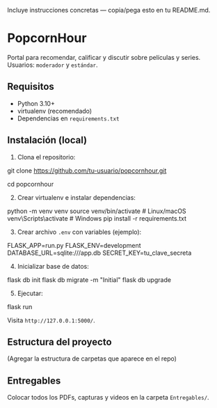 Incluye instrucciones concretas — copia/pega esto en tu README.md.

# PopcornHour

Portal para recomendar, calificar y discutir sobre películas y series. Usuarios: `moderador` y `estándar`.

## Requisitos
- Python 3.10+
- virtualenv (recomendado)
- Dependencias en `requirements.txt`

## Instalación (local)
1. Clona el repositorio:


git clone https://github.com/tu-usuario/popcornhour.git

cd popcornhour

2. Crear virtualenv e instalar dependencias:


python -m venv venv
source venv/bin/activate # Linux/macOS
venv\Scripts\activate # Windows
pip install -r requirements.txt

3. Crear archivo `.env` con variables (ejemplo):


FLASK_APP=run.py
FLASK_ENV=development
DATABASE_URL=sqlite:///app.db
SECRET_KEY=tu_clave_secreta

4. Inicializar base de datos:


flask db init
flask db migrate -m "Initial"
flask db upgrade

5. Ejecutar:


flask run

Visita `http://127.0.0.1:5000/`.

## Estructura del proyecto
(Agregar la estructura de carpetas que aparece en el repo)

## Entregables
Colocar todos los PDFs, capturas y videos en la carpeta `Entregables/`.

